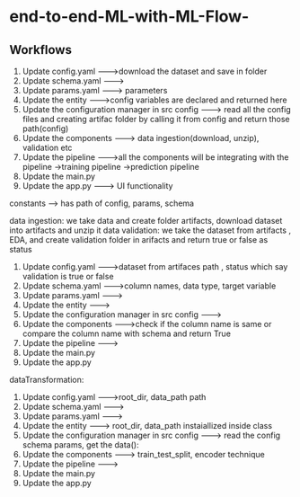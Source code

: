 # end-to-end-ML-with-ML-Flow-
## Workflows

1. Update config.yaml                             --->download the dataset and save in folder
2. Update schema.yaml                             --->
3. Update params.yaml                             ---> parameters
4. Update the entity                              --->config variables are declared and returned here
5. Update the configuration manager in src config ---> read all the config files and creating artifac folder by calling it from config and return those path(config)
6. Update the components                          ---> data ingestion(download, unzip), validation etc
7. Update the pipeline                            --->all the components will be integrating with the pipeline ->training pipeline ->prediction pipeline
8. Update the main.py
9. Update the app.py                              ---> UI functionality 

constants --> has path of config, params, schema

data ingestion: we take data and create folder artifacts, download dataset into artifacts and unzip it
data validation: we take the dataset from artifacts , EDA, and create validation folder in arifacts and return true or false as status

1. Update config.yaml                             --->dataset from artifaces path , status which say validation is true or false
2. Update schema.yaml                             --->column names, data type, target variable
3. Update params.yaml                             ---> 
4. Update the entity                              --->
5. Update the configuration manager in src config ---> 
6. Update the components                          --->check if the column name is same or compare the column name with schema and return True
7. Update the pipeline                            --->
8. Update the main.py
9. Update the app.py 

dataTransformation:

1. Update config.yaml                             --->root_dir, data_path  path
2. Update schema.yaml                             --->
3. Update params.yaml                             ---> 
4. Update the entity                              ---> root_dir, data_path instaiallized inside class
5. Update the configuration manager in src config ---> read the config schema params, get the data():
6. Update the components                          ---> train_test_split, encoder technique
7. Update the pipeline                            --->
8. Update the main.py
9. Update the app.py 
